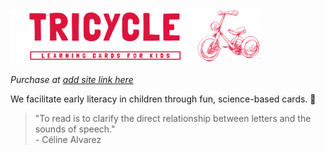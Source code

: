

<img src="https://github.com/Tricycle-Cards/.github/blob/main/images/header-red-light.png?raw=true" style="width: 400px;"/>

_Purchase at [add site link here](tricyclecards.com)_

We facilitate early literacy in children through fun, science-based cards. 🌱

> "To read is to clarify the direct relationship between letters and the sounds of speech."  
> \- Céline Alvarez  

<!--


> "Lire, c'est fluidifier la relation directe entre les lettres et les sons du langage."  
> \- Céline Alvarez  
> _Translation: "To read is to clarify the direct relationship between letters and the sounds of speech." - Céline Alvarez_

lire c'est fluidifier la relation directe entre les lettres et les sons du language
"Rooted in science, our cards engage children in reading, laying the foundation for early literacy. 

We foster the early development of the child, starting with reading, through a set of fun and science-backed cards. 🌱


### 🔬  The science behind our product 
[one liner here]
1 - Sound by sound method, starting with first one 

2 - Levels, embdedded

- first sound 

Wor
stars


2 - Corrective mechanism


3 - Attractive
Emojis they love, animals that are already in their mental model, 


3 - Practiceal for all 
tried format, 

- Kids love emojis
- Sound first. the deck is in sounds not letters. 'CH', S
- No minimal age to learn how to read, with no downside.
- Self-correcting (Montessori). Very quickly associate letters with sound, can try and correct and play themselves
- doesn't take much space
- Infinite games 
- leverage the tried playing card format 
- ___ (Celine Alvarez)

### 🃏 How to use our cards

#### 📖 Main principle
Sounds, not letters

#### Game ideas 

<p align="center">
  <img src="https://github.com/Tricycle-Cards/.github/blob/main/images/Presentation%20header.png?raw=true" width="400"/>
</p>
<img src="https://github.com/Tricycle-Cards/.github/blob/main/images/Presentation%20Card.png?raw=true" style="width: 400px;"/>

<img src="https://github.com/Tricycle-Cards/.github/blob/main/images/written_title.png?raw=true" style="width: 400px;"/>

Website: [tricyclecards.com](tricyclecards.com)
# 🃏 *Tricycle* 🃏
_Learning cards for kids_

### 🂡 Product
### 🌱 Mission

-->
